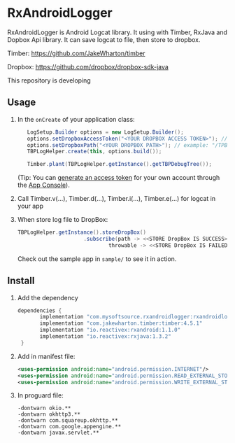 # RxAndroidLogger
RxAndroidLogger is Android Logcat library. It using with Timber, RxJava and Dopbox Api library. It can save logcat to file, then store to dropbox.

Timber: https://github.com/JakeWharton/timber

Dropbox: https://github.com/dropbox/dropbox-sdk-java

This repository is developing

Usage
-----
1. In the `onCreate` of your application class:
   ```java
      LogSetup.Builder options = new LogSetup.Builder();
      options.setDropboxAccessToken("<YOUR DROPBOX ACCESS TOKEN>"); // example: "JM5srPDuSpMAAAAAAAAUmLljWVbGxYfdy7T3W_Dsh1Sv8B7-7H87QTgdWghuQAR-"
      options.setDropboxPath("<YOUR DROPBOX PATH>"); // example: "/TPBLog"
      TBPLogHelper.create(this, options.build());

      Timber.plant(TBPLogHelper.getInstance().getTBPDebugTree());
   ```
   (Tip: You can [generate an access token](https://blogs.dropbox.com/developers/2014/05/generate-an-access-token-for-your-own-account/) 
   for your own account through the [App Console](https://www.dropbox.com/developers/apps)).
 
2. Call Timber.v(...), Timber.d(...), Timber.i(...), Timber.e(...) for logcat in your app

3. When store log file to DropBox:
   ```java
   TBPLogHelper.getInstance().storeDropBox()
                        .subscribe(path -> <<STORE DropBox IS SUCCESS>>,
                                throwable -> <<STORE DropBox IS FAILED>>);
   ```
   
   Check out the sample app in `sample/` to see it in action.
   
Install
-------
1. Add the dependency
    ```groovy
    dependencies {
           implementation "com.mysoftsource.rxandroidlogger:rxandroidlogger:1.0.2"
           implementation "com.jakewharton.timber:timber:4.5.1"
           implementation "io.reactivex:rxandroid:1.1.0"
           implementation "io.reactivex:rxjava:1.3.2"
	 }
    ```
2. Add in manifest file:
    ```xml
    <uses-permission android:name="android.permission.INTERNET"/>
    <uses-permission android:name="android.permission.READ_EXTERNAL_STORAGE"/>
    <uses-permission android:name="android.permission.WRITE_EXTERNAL_STORAGE"/>
    ```
3. In proguard file:
    ```
    -dontwarn okio.**
    -dontwarn okhttp3.**
    -dontwarn com.squareup.okhttp.**
    -dontwarn com.google.appengine.**
    -dontwarn javax.servlet.**
    ```
